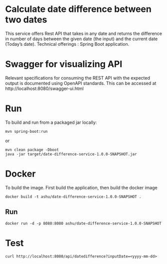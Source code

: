 # Calculate date difference between two dates

This service offers Rest API that takes in any date and returns the difference in number of days between the given date (the input) and the current date (Today’s
date).
Technical offerings : Spring Boot application.


# Swagger for visualizing API

Relevant specifications for consuming the REST API with the expected output is documented using OpenAPI standards.
This can be accessed at http://localhost:8080/swagger-ui.html


# Run

To build and run from a packaged jar locally:

    mvn spring-boot:run

or 

    mvn clean package -Dboot
    java -jar target/date-difference-service-1.0.0-SNAPSHOT.jar

# Docker

To build the image. First build the application, then build the docker image

    docker build -t ashu/date-difference-service-1.0.0-SNAPSHOT .
    
## Run

    docker run -d -p 8080:8080 ashu/date-difference-service-1.0.0-SNAPSHOT
    
# Test

    curl http://localhost:8080/api/datedifference?inputDate=<yyyy-mm-dd>
